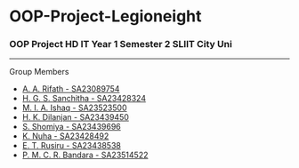 # OOP-Project-Legioneight
<h3>OOP Project HD IT Year 1 Semester 2 SLIIT City Uni</h3>
<hr>
Group Members

- [A. A. Rifath - SA23089754](https://www.github.com/ashfaaqrifath)
- [H. G. S. Sanchitha - SA23428324](https://github.com/Sanduna1)
- [M. I. A. Ishaq - SA23523500](https://github.com/IshaqIfthikar)
- [H. K. Dilanjan - SA23439450](https://github.com/kaveeshaDilanjan)
- [S. Shomiya - SA23439696](https://github.com/Shomiyagithub)
- [K. Nuha - SA23428492](https://github.com/Nuhakuthupudeen)
- [E. T. Rusiru - SA23438538](https://github.com/RashenTharaka)
- [P. M. C. R. Bandara - SA23514522](https://github.com/ChanukaRavikantha)
